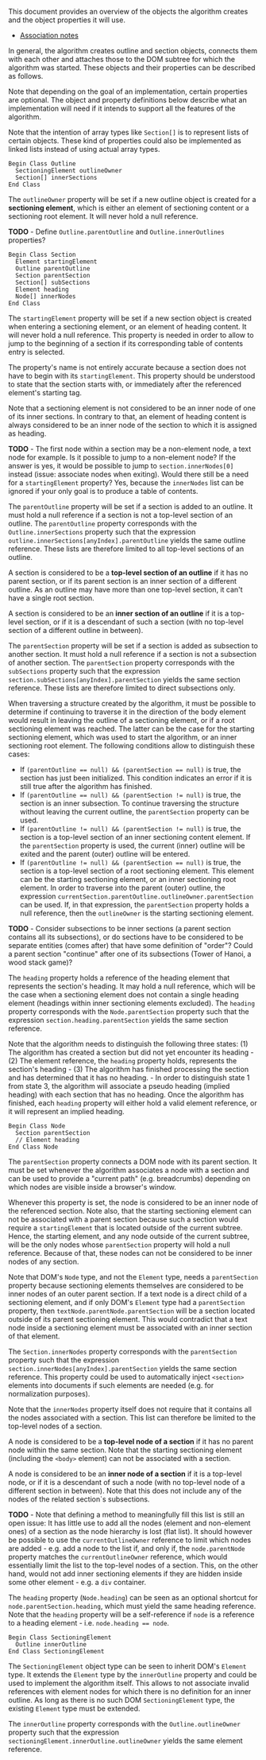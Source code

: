 
This document provides an overview of the objects the algorithm creates and the
object properties it will use.

* [Association notes](./issue-associations-notes.md)

In general, the algorithm creates outline and section objects, connects them
with each other and attaches those to the DOM subtree for which the algorithm
was started. These objects and their properties can be described as follows.

Note that depending on the goal of an implementation, certain properties are
optional. The object and property definitions below describe what an
implementation will need if it intends to support all the features of the
algorithm.

Note that the intention of array types like `Section[]` is to represent lists of
certain objects. These kind of properties could also be implemented as linked
lists instead of using actual array types.

```
Begin Class Outline
  SectioningElement outlineOwner
  Section[] innerSections
End Class
```

The `outlineOwner` property will be set if a new outline object is created for
a **sectioning element**, which is either an element of sectioning content or a
sectioning root element. It will never hold a null reference.

**TODO** - Define `Outline.parentOutline` and `Outline.innerOutlines` properties?

```
Begin Class Section
  Element startingElement
  Outline parentOutline
  Section parentSection
  Section[] subSections
  Element heading
  Node[] innerNodes
End Class
```

The `startingElement` property will be set if a new section object is created
when entering a sectioning element, or an element of heading content. It will
never hold a null reference. This property is needed in order to allow to jump
to the beginning of a section if its corresponding table of contents entry is
selected.

The property's name is not entirely accurate because a section does not have to
begin with its `startingElement`. This property should be understood to state that
the section starts with, or immediately after the referenced element's starting tag.

Note that a sectioning element is not considered to be an inner node of one of
its inner sections. In contrary to that, an element of heading content is always
considered to be an inner node of the section to which it is assigned as heading.

**TODO** - The first node within a section may be a non-element node, a text node
for example. Is it possible to jump to a non-element node? If the answer is yes,
it would be possible to jump to `section.innerNodes[0]` instead (issue: associate
nodes when exiting). Would there still be a need for a `startingElement` property?
Yes, because the `innerNodes` list can be ignored if your only goal is to produce
a table of contents.

The `parentOutline` property will be set if a section is added to an outline. It
must hold a null reference if a section is not a top-level section of an outline.
The `parentOutline` property corresponds with the `Outline.innerSections` property
such that the expression `outline.innerSections[anyIndex].parentOutline` yields
the same outline reference. These lists are therefore limited to all top-level
sections of an outline.

A section is considered to be a **top-level section of an outline** if it has no
parent section, or if its parent section is an inner section of a different
outline. As an outline may have more than one top-level section, it can't have
a single root section.

A section is considered to be an **inner section of an outline** if it is a
top-level section, or if it is a descendant of such a section (with no top-level
section of a different outline in between).

The `parentSection` property will be set if a section is added as subsection to
another section. It must hold a null reference if a section is not a subsection
of another section. The `parentSection` property corresponds with the `subSections`
property such that the expression `section.subSections[anyIndex].parentSection`
yields the same section reference. These lists are therefore limited to direct
subsections only.

When traversing a structure created by the algorithm, it must be possible to
determine if continuing to traverse it in the direction of the body element would
result in leaving the outline of a sectioning element, or if a root sectioning
element was reached. The latter can be the case for the starting sectioning
element, which was used to start the algorithm, or an inner sectioning root
element. The following conditions allow to distinguish these cases:

- If `(parentOutline == null) && (parentSection == null)` is true, the section
has just been initialized. This condition indicates an error if it is still true
after the algorithm has finished.
- If `(parentOutline == null) && (parentSection != null)` is true, the section
is an inner subsection. To continue traversing the structure without leaving the
current outline, the `parentSection` property can be used.
- If `(parentOutline != null) && (parentSection != null)` is true, the section
is a top-level section of an inner sectioning content element. If the `parentSection`
property is used, the current (inner) outline will be exited and the parent (outer)
outline will be entered.
- If `(parentOutline != null) && (parentSection == null)` is true, the section
is a top-level section of a root sectioning element. This element can be the
starting sectioning element, or an inner sectioning root element. In order to
traverse into the parent (outer) outline, the expression
`currentSection.parentOutline.outlineOwner.parentSection` can be used. If, in that
expression, the `parentSection` property holds a null reference, then the
`outlineOwner` is the starting sectioning element.

**TODO** - Consider subsections to be inner sections (a parent section contains
all its subsections), or do sections have to be considered to be separate entities
(comes after) that have some definition of "order"? Could a parent section
"continue" after one of its subsections (Tower of Hanoi, a wood stack game)?

The `heading` property holds a reference of the heading element that represents
the section's heading. It may hold a null reference, which will be the case when
a sectioning element does not contain a single heading element (headings within
inner sectioning elements excluded). The `heading` property corresponds with the
`Node.parentSection` property such that the expression
`section.heading.parentSection` yields the same section reference.

Note that the algorithm needs to distinguish the following three states:
(1) The algorithm has created a section but did not yet encounter its heading -
(2) The element reference, the `heading` property holds, represents the section's
heading - (3) The algorithm has finished processing the section and has
determined that it has no heading. - In order to distinguish state 1 from state
3, the algorithm will associate a pseudo heading (implied heading) with each
section that has no heading. Once the algorithm has finished, each `heading`
property will either hold a valid element reference, or it will represent an
implied heading.

```
Begin Class Node
  Section parentSection
  // Element heading
End Class Node
```

The `parentSection` property connects a DOM node with its parent section. It must
be set whenever the algorithm associates a node with a section and can be used to
provide a "current path" (e.g. breadcrumbs) depending on which nodes are visible
inside a browser's window.

Whenever this property is set, the node is considered to be an inner node of the
referenced section. Note also, that the starting sectioning element can not be
associated with a parent section because such a section would require a
`startingElement` that is located outside of the current subtree. Hence, the
starting element, and any node outside of the current subtree, will be the only
nodes whose `parentSection` property will hold a null reference. Because of that,
these nodes can not be considered to be inner nodes of any section.

Note that DOM's `Node` type, and not the `Element` type, needs a `parentSection`
property because sectioning elements themselves are considered to be inner nodes
of an outer parent section. If a text node is a direct child of a sectioning
element, and if only DOM's `Element` type had a `parentSection` property, then
`textNode.parentNode.parentSection` will be a section located outside of its
parent sectioning element. This would contradict that a text node inside a
sectioning element must be associated with an inner section of that element.

The `Section.innerNodes` property corresponds with the `parentSection` property
such that the expression `section.innerNodes[anyIndex].parentSection` yields the
same section reference. This property could be used to automatically inject
`<section>` elements into documents if such elements are needed (e.g. for
normalization purposes).

Note that the `innerNodes` property itself does not require that it contains all
the nodes associated with a section. This list can therefore be limited to the
top-level nodes of a section.

A node is considered to be a **top-level node of a section** if it has no parent
node within the same section. Note that the starting sectioning element (including
the `<body>` element) can not be associated with a section.

A node is considered to be an **inner node of a section** if it is a top-level
node, or if it is a descendant of such a node (with no top-level node of a
different section in between). Note that this does not include any of the nodes
of the related section`s subsections.

**TODO** - Note that defining a method to meaningfully fill this list is still
an open issue: It has little use to add all the nodes (element and non-element
ones) of a section as the node hierarchy is lost (flat list). It should however
be possible to use the `currentOutlineOwner` reference to limit which nodes are
added - e.g. add a node to the list if, and only if, the `node.parentNode`
property matches the `currentOutlineOwner` reference, which would essentially
limit the list to the top-level nodes of a section. This, on the other hand,
would not add inner sectioning elements if they are hidden inside some other
element - e.g. a `div` container.

The `heading` property (`Node.heading`) can be seen as an optional shortcut for
`node.parentSection.heading`, which must yield the same heading reference. Note
that the `heading` property will be a self-reference if `node` is a reference to
a heading element - i.e. `node.heading == node`.

```
Begin Class SectioningElement
  Outline innerOutline
End Class SectioningElement
```

The `SectioningElement` object type can be seen to inherit DOM's `Element` type.
It extends the `Element` type by the `innerOutline` property and could be used to
implement the algorithm itself. This allows to not associate invalid references
with element nodes for which there is no definition for an inner outline. As
long as there is no such DOM `SectioningElement` type, the existing `Element`
type must be extended.

The `innerOutline` property corresponds with the `Outline.outlineOwner` property
such that the expression `sectioningElement.innerOutline.outlineOwner` yields
the same element reference.
